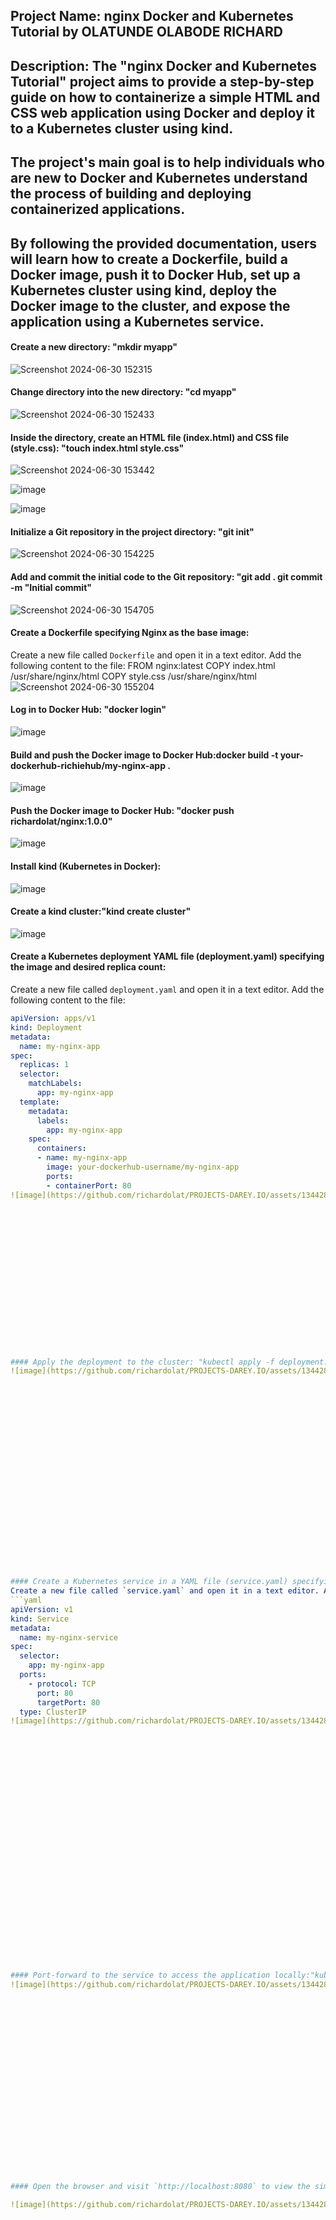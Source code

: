 ##  Project Name: nginx Docker and Kubernetes Tutorial by OLATUNDE OLABODE RICHARD
## Description: The "nginx Docker and Kubernetes Tutorial" project aims to provide a step-by-step guide on how to containerize a simple HTML and CSS web application using Docker and deploy it to a Kubernetes cluster using kind. 
## The project's main goal is to help individuals who are new to Docker and Kubernetes understand the process of building and deploying containerized applications. 
## By following the provided documentation, users will learn how to create a Dockerfile, build a Docker image, push it to Docker Hub, set up a Kubernetes cluster using kind, deploy the Docker image to the cluster, and expose the application using a Kubernetes service.

















#### Create a new directory: "mkdir myapp"
![Screenshot 2024-06-30 152315](https://github.com/richardolat/PROJECTS-DAREY.IO/assets/134428528/ee33de40-d4a6-4845-b2e8-697225af1825)




















#### Change directory into the new directory: "cd myapp"
![Screenshot 2024-06-30 152433](https://github.com/richardolat/PROJECTS-DAREY.IO/assets/134428528/92bd3d25-00ec-4aee-9396-a7521dc9bd1c)























#### Inside the directory, create an HTML file (index.html) and CSS file (style.css): "touch index.html style.css"
![Screenshot 2024-06-30 153442](https://github.com/richardolat/PROJECTS-DAREY.IO/assets/134428528/e35d0dea-fe06-4b50-8358-b1aee33140da)


![image](https://github.com/richardolat/PROJECTS-DAREY.IO/assets/134428528/21947c9d-41d7-4203-839c-6e2f0bf9d63c)



![image](https://github.com/richardolat/PROJECTS-DAREY.IO/assets/134428528/79c7cf50-7e79-461e-900d-c4b82212fda6)




















#### Initialize a Git repository in the project directory: "git init"
![Screenshot 2024-06-30 154225](https://github.com/richardolat/PROJECTS-DAREY.IO/assets/134428528/aefa33b2-ee7d-4c17-b0b2-dcef2fbeb626)






















#### Add and commit the initial code to the Git repository: "git add . git commit -m "Initial commit"
![Screenshot 2024-06-30 154705](https://github.com/richardolat/PROJECTS-DAREY.IO/assets/134428528/c8e08372-bedb-48f8-89f7-0811c7eea984)



















#### Create a Dockerfile specifying Nginx as the base image:
  Create a new file called `Dockerfile` and open it in a text editor. Add the following content to the file:
FROM nginx:latest
COPY index.html /usr/share/nginx/html
COPY style.css /usr/share/nginx/html
![Screenshot 2024-06-30 155204](https://github.com/richardolat/PROJECTS-DAREY.IO/assets/134428528/26c6ca08-f208-4196-a877-a6f1e90c370d)


















#### Log in to Docker Hub: "docker login"
![image](https://github.com/richardolat/PROJECTS-DAREY.IO/assets/134428528/8d66f167-308a-46ff-ba97-cff3c7914b0f)





















#### Build and push the Docker image to Docker Hub:docker build -t your-dockerhub-richiehub/my-nginx-app .
![image](https://github.com/richardolat/PROJECTS-DAREY.IO/assets/134428528/ad82fa2d-d168-44e1-8578-cbab5b970b10)
























#### Push the Docker image to Docker Hub: "docker push richardolat/nginx:1.0.0"
![image](https://github.com/richardolat/PROJECTS-DAREY.IO/assets/134428528/48dcfcfb-f014-4ec3-b3bf-5eb877f0b397)





















#### Install kind (Kubernetes in Docker):
![image](https://github.com/richardolat/PROJECTS-DAREY.IO/assets/134428528/a50026eb-cba5-420e-b62f-125ae384ab6f)






















#### Create a kind cluster:"kind create cluster"
![image](https://github.com/richardolat/PROJECTS-DAREY.IO/assets/134428528/04e5a4b7-57a9-47e5-b2d3-5f6a962e1420)























#### Create a Kubernetes deployment YAML file (deployment.yaml) specifying the image and desired replica count:
Create a new file called `deployment.yaml` and open it in a text editor. Add the following content to the file:
```yaml
apiVersion: apps/v1
kind: Deployment
metadata:
  name: my-nginx-app
spec:
  replicas: 1
  selector:
    matchLabels:
      app: my-nginx-app
  template:
    metadata:
      labels:
        app: my-nginx-app
    spec:
      containers:
      - name: my-nginx-app
        image: your-dockerhub-username/my-nginx-app
        ports:
        - containerPort: 80
![image](https://github.com/richardolat/PROJECTS-DAREY.IO/assets/134428528/0b826264-c16d-4d46-afe4-f652a1bae32a)


















#### Apply the deployment to the cluster: "kubectl apply -f deployment.yaml"
![image](https://github.com/richardolat/PROJECTS-DAREY.IO/assets/134428528/27654f32-d0c5-4654-b9e2-42c773923140)























#### Create a Kubernetes service in a YAML file (service.yaml) specifying the type as ClusterIP:
Create a new file called `service.yaml` and open it in a text editor. Add the following content to the file:
```yaml
apiVersion: v1
kind: Service
metadata:
  name: my-nginx-service
spec:
  selector:
    app: my-nginx-app
  ports:
    - protocol: TCP
      port: 80
      targetPort: 80
  type: ClusterIP
![image](https://github.com/richardolat/PROJECTS-DAREY.IO/assets/134428528/71f02b8a-e72a-49f2-8f34-879fb7b97f14)




























#### Port-forward to the service to access the application locally:"kubectl port-forward service/my-nginx-service 8080:80"
![image](https://github.com/richardolat/PROJECTS-DAREY.IO/assets/134428528/187d1c84-c297-49e5-9d38-f8429897c42f)






















#### Open the browser and visit `http://localhost:8080` to view the simple frontend application.

![image](https://github.com/richardolat/PROJECTS-DAREY.IO/assets/134428528/8d98ef99-ceca-41f9-a234-4e8995d02e1a)




































































































































